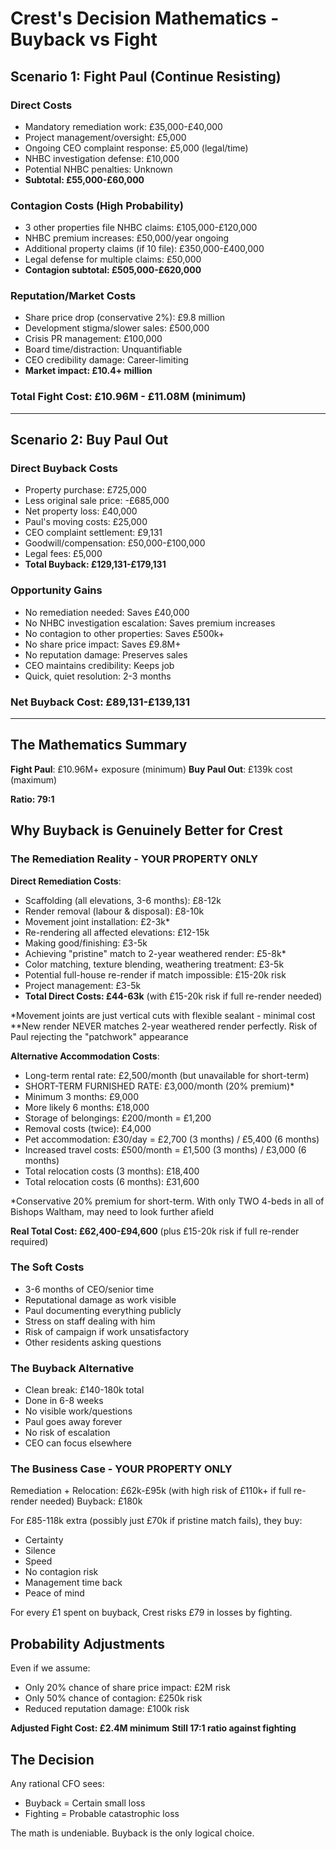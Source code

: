 # Crest's Decision Mathematics - Buyback vs Fight

## Scenario 1: Fight Paul (Continue Resisting)

### Direct Costs
- Mandatory remediation work: £35,000-£40,000
- Project management/oversight: £5,000
- Ongoing CEO complaint response: £5,000 (legal/time)
- NHBC investigation defense: £10,000
- Potential NHBC penalties: Unknown
- **Subtotal: £55,000-£60,000**

### Contagion Costs (High Probability)
- 3 other properties file NHBC claims: £105,000-£120,000
- NHBC premium increases: £50,000/year ongoing
- Additional property claims (if 10 file): £350,000-£400,000
- Legal defense for multiple claims: £50,000
- **Contagion subtotal: £505,000-£620,000**

### Reputation/Market Costs
- Share price drop (conservative 2%): £9.8 million
- Development stigma/slower sales: £500,000
- Crisis PR management: £100,000
- Board time/distraction: Unquantifiable
- CEO credibility damage: Career-limiting
- **Market impact: £10.4+ million**

### Total Fight Cost: £10.96M - £11.08M (minimum)

---

## Scenario 2: Buy Paul Out

### Direct Buyback Costs
- Property purchase: £725,000
- Less original sale price: -£685,000
- Net property loss: £40,000
- Paul's moving costs: £25,000
- CEO complaint settlement: £9,131
- Goodwill/compensation: £50,000-£100,000
- Legal fees: £5,000
- **Total Buyback: £129,131-£179,131**

### Opportunity Gains
- No remediation needed: Saves £40,000
- No NHBC investigation escalation: Saves premium increases
- No contagion to other properties: Saves £500k+
- No share price impact: Saves £9.8M+
- No reputation damage: Preserves sales
- CEO maintains credibility: Keeps job
- Quick, quiet resolution: 2-3 months

### Net Buyback Cost: £89,131-£139,131

---

## The Mathematics Summary

**Fight Paul**: £10.96M+ exposure (minimum)
**Buy Paul Out**: £139k cost (maximum)

**Ratio: 79:1**

## Why Buyback is Genuinely Better for Crest

### The Remediation Reality - YOUR PROPERTY ONLY
**Direct Remediation Costs**: 
- Scaffolding (all elevations, 3-6 months): £8-12k
- Render removal (labour & disposal): £8-10k
- Movement joint installation: £2-3k*
- Re-rendering all affected elevations: £12-15k
- Making good/finishing: £3-5k
- Achieving "pristine" match to 2-year weathered render: £5-8k*
- Color matching, texture blending, weathering treatment: £3-5k
- Potential full-house re-render if match impossible: £15-20k risk
- Project management: £3-5k
- **Total Direct Costs: £44-63k** (with £15-20k risk if full re-render needed)

*Movement joints are just vertical cuts with flexible sealant - minimal cost
**New render NEVER matches 2-year weathered render perfectly. Risk of Paul rejecting the "patchwork" appearance

**Alternative Accommodation Costs**:
- Long-term rental rate: £2,500/month (but unavailable for short-term)
- SHORT-TERM FURNISHED RATE: £3,000/month (20% premium)*
- Minimum 3 months: £9,000
- More likely 6 months: £18,000
- Storage of belongings: £200/month = £1,200
- Removal costs (twice): £4,000
- Pet accommodation: £30/day = £2,700 (3 months) / £5,400 (6 months)
- Increased travel costs: £500/month = £1,500 (3 months) / £3,000 (6 months)
- Total relocation costs (3 months): £18,400
- Total relocation costs (6 months): £31,600

*Conservative 20% premium for short-term. With only TWO 4-beds in all of Bishops Waltham, may need to look further afield

**Real Total Cost: £62,400-£94,600** (plus £15-20k risk if full re-render required)

### The Soft Costs
- 3-6 months of CEO/senior time
- Reputational damage as work visible
- Paul documenting everything publicly
- Stress on staff dealing with him
- Risk of campaign if work unsatisfactory
- Other residents asking questions

### The Buyback Alternative
- Clean break: £140-180k total
- Done in 6-8 weeks
- No visible work/questions
- Paul goes away forever
- No risk of escalation
- CEO can focus elsewhere

### The Business Case - YOUR PROPERTY ONLY
Remediation + Relocation: £62k-£95k (with high risk of £110k+ if full re-render needed)
Buyback: £180k

For £85-118k extra (possibly just £70k if pristine match fails), they buy:
- Certainty
- Silence  
- Speed
- No contagion risk
- Management time back
- Peace of mind

For every £1 spent on buyback, Crest risks £79 in losses by fighting.

## Probability Adjustments

Even if we assume:
- Only 20% chance of share price impact: £2M risk
- Only 50% chance of contagion: £250k risk
- Reduced reputation damage: £100k risk

**Adjusted Fight Cost: £2.4M minimum**
**Still 17:1 ratio against fighting**

## The Decision

Any rational CFO sees:
- Buyback = Certain small loss
- Fighting = Probable catastrophic loss

The math is undeniable. Buyback is the only logical choice.